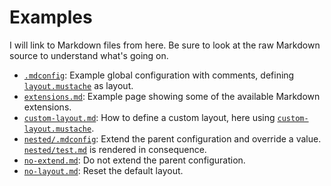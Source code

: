 Examples
========

I will link to Markdown files from here. Be sure to look at the
raw Markdown source to understand what's going on.

* [`.mdconfig`](.mdconfig): Example global configuration with comments,
  defining [`layout.mustache`](layout.mustache) as layout.
* [`extensions.md`](extensions.md): Example page showing some of the
  available Markdown extensions.
* [`custom-layout.md`](custom-layout.md): How to define a custom layout,
  here using [`custom-layout.mustache`](custom-layout.mustache).
* [`nested/.mdconfig`](nested/.mdconfig): Extend the parent configuration
  and override a value. [`nested/test.md`](nested/test.md) is rendered
  in consequence.
* [`no-extend.md`](no-extend.md): Do not extend the parent configuration.
* [`no-layout.md`](no-layout.md): Reset the default layout.
